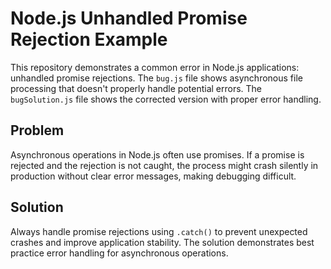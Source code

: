 # Node.js Unhandled Promise Rejection Example

This repository demonstrates a common error in Node.js applications: unhandled promise rejections.  The `bug.js` file shows asynchronous file processing that doesn't properly handle potential errors.  The `bugSolution.js` file shows the corrected version with proper error handling.

## Problem

Asynchronous operations in Node.js often use promises. If a promise is rejected and the rejection is not caught, the process might crash silently in production without clear error messages, making debugging difficult. 

## Solution

Always handle promise rejections using `.catch()` to prevent unexpected crashes and improve application stability.  The solution demonstrates best practice error handling for asynchronous operations.